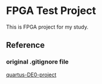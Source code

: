 # FPGA Test Project
This is FPGA project for my study.

## Reference
### original .gitignore file
[quartus-DE0-project](https://github.com/thomasrussellmurphy/quartus-DE1_SOC-project)

